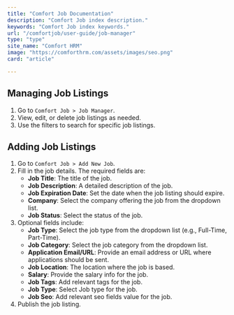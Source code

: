 ```yaml
---
title: "Comfort Job Documentation"
description: "Comfort Job index description."
keywords: "Comfort Job index keywords."
url: "/comfortjob/user-guide/job-manager"
type: "type"
site_name: "Comfort HRM"
image: "https://comforthrm.com/assets/images/seo.png"
card: "article"

---
```


## Managing Job Listings

1. Go to `Comfort Job > Job Manager`.
2. View, edit, or delete job listings as needed.
3. Use the filters to search for specific job listings.

## Adding Job Listings

1. Go to `Comfort Job > Add New Job`.
2. Fill in the job details. The required fields are:
   - **Job Title**: The title of the job.
   - **Job Description**: A detailed description of the job.
   - **Job Expiration Date**: Set the date when the job listing should expire.
   - **Company**: Select the company offering the job from the dropdown list.
   - **Job Status**: Select the status of the job.
3. Optional fields include:
   - **Job Type**: Select the job type from the dropdown list (e.g., Full-Time, Part-Time).
   - **Job Category**: Select the job category from the dropdown list.
   - **Application Email/URL**: Provide an email address or URL where applications should be sent.
   - **Job Location**: The location where the job is based.
   - **Salary**: Provide the salary info for the job.
   - **Job Tags**: Add relevant tags for the job.
   - **Job Type**: Select Job type for the job.
   - **Job Seo**: Add relevant seo fields value for the job.
4. Publish the job listing.
